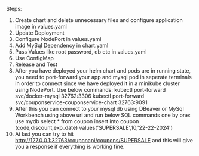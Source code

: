 Steps:

1. Create chart and delete unnecessary files and configure application image in values.yaml
2. Update Deployment
3. Configure NodePort in values.yaml
4. Add MySql Dependency in chart.yaml
5. Pass Values like root password, db etc in values.yaml
6. Use ConfigMap
7. Release and Test
8. After you have deployed your helm chart and pods are in running state, you need to port-forward your app and mysql pod in seperate terminals in order to connect since we have deployed it in a minikube cluster using NodePort. Use below commands:
kubectl port-forward svc/docker-mysql 32762:3306
kubectl port-forward svc/couponservice-couponservice-chart 32763:9091
9. After this you can connect to your mysql db using DBeaver or MySql Workbench using above url and run below SQL commands one by one:
use mydb
select * from coupon 
insert into coupon (code,discount,exp_date) values('SUPERSALE',10,'22-22-2024')
10. At last you can try to hit http://127.0.0.1:32763/couponapi/coupons/SUPERSALE and this will give you a response if everything is working fine.